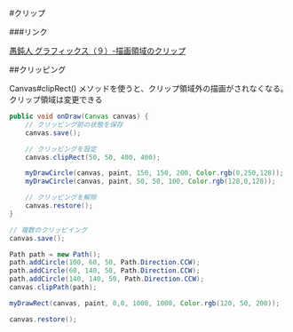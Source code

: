 #クリップ

###リンク
  
[愚鈍人 グラフィックス（９）-描画領域のクリップ](http://ichitcltk.hustle.ne.jp/gudon2/index.php?pageType=file&id=Android042_Graphics9_clip)

##クリッピング

Canvas#clipRect() メソッドを使うと、クリップ領域外の描画がされなくなる。
クリップ領域は変更できる

```java
public void onDraw(Canvas canvas) {
    // クリッピング前の状態を保存
    canvas.save();

    // クリッピングを設定
    canvas.clipRect(50, 50, 400, 400);

    myDrawCircle(canvas, paint, 150, 150, 200, Color.rgb(0,250,128));
    myDrawCircle(canvas, paint, 50, 50, 100, Color.rgb(128,0,128));

    // クリッピングを解除
    canvas.restore();
}
```

```java
// 複数のクリッピイング
canvas.save();

Path path = new Path();
path.addCircle(100, 60, 50, Path.Direction.CCW);
path.addCircle(60, 140, 50, Path.Direction.CCW);
path.addCircle(140, 140, 50, Path.Direction.CCW);
canvas.clipPath(path);

myDrawRect(canvas, paint, 0,0, 1000, 1000, Color.rgb(120, 50, 200));

canvas.restore();

```